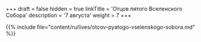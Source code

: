 +++
draft = false
hidden = true
linkTitle = 'Отцов пятого Вселенского Собора'
description = '7 августа'
weight = 7
+++

{{% include file="content/ru/lives/otcov-pyatogo-vselenskogo-sobora.md" %}}
